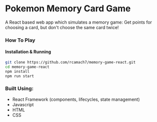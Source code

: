 # Pokemon Memory Card Game
A React based web app which simulates a memory game: Get points for choosing a card, but don't choose the same card twice!

### How To Play
#### Installation & Running
```bash
git clone https://github.com/rcamach7/memory-game-react.git
cd memory-game-react
npm install
npm run start
```

### Built Using:

- React Framework (components, lifecycles, state management)
- Javascript
- HTML
- CSS